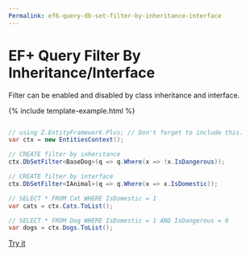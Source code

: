 ```yaml
---
Permalink: ef6-query-db-set-filter-by-inheritance-interface
---
```


# EF+ Query Filter By Inheritance/Interface

Filter can be enabled and disabled by class inheritance and interface.

{% include template-example.html %} 
```csharp

// using Z.EntityFramework.Plus; // Don't forget to include this.
var ctx = new EntitiesContext();

// CREATE filter by inheritance
ctx.DbSetFilter<BaseDog>(q => q.Where(x => !x.IsDangerous));

// CREATE filter by interface
ctx.DbSetFilter<IAnimal>(q => q.Where(x => x.IsDomestic));

// SELECT * FROM Cat WHERE IsDomestic = 1
var cats = ctx.Cats.ToList();

// SELECT * FROM Dog WHERE IsDomestic = 1 AND IsDangerous = 0
var dogs = ctx.Dogs.ToList();

```
[Try it](https://dotnetfiddle.net/flFnBf)
